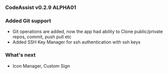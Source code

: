 ### CodeAssist v0.2.9 ALPHA01

### Added Git support 
- Git operations are added, now the app had ability to Clone public/private repos, commit, push pull etc
- Added SSH Key Manager for ssh authentication with ssh keys
### What's next
- Icon Manager, Custom Sign
